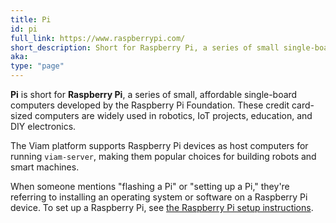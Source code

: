 ```yaml
---
title: Pi
id: pi
full_link: https://www.raspberrypi.com/
short_description: Short for Raspberry Pi, a series of small single-board computers developed by the Raspberry Pi Foundation.
aka:
type: "page"
---
```


**Pi** is short for **Raspberry Pi**, a series of small, affordable single-board computers developed by the Raspberry Pi Foundation. These credit card-sized computers are widely used in robotics, IoT projects, education, and DIY electronics.

The Viam platform supports Raspberry Pi devices as host computers for running `viam-server`, making them popular choices for building robots and smart machines.

When someone mentions "flashing a Pi" or "setting up a Pi," they're referring to installing an operating system or software on a Raspberry Pi device.
To set up a Raspberry Pi, see [the Raspberry Pi setup instructions](/operate/reference/prepare/rpi-setup/).
